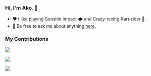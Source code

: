### Hi, I'm Ako. 👋

- ❤️ I like playing Genshin Impact 🌩 and Crazy-racing Kart-rider 🚗.
- 💬 Be free to ask me about anything [here](https://github.com/akolina1/akolina1/issues).

### My Contributions
![](https://raw.githubusercontent.com/thinkingthigh/thinkingthigh/main/assets/github-contribution-grid-snake.svg)

<img align="center" src="https://github-readme-stats.vercel.app/api?username=akolina1&show_icons=true&hide_border=true">
      
</p>

<p><a href="https://github.com/ThinkingThigh"><img src="https://img.shields.io/badge/%20-source-blue"></p>
  
